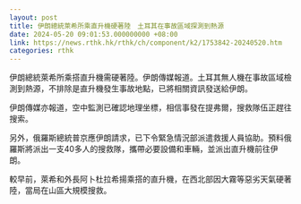 ```yaml
---
layout: post
title: 伊朗總統萊希所乘直升機硬著陸　土耳其在事故區域探測到熱源
date: 2024-05-20 09:01:53.000000000 +08:00
link: https://news.rthk.hk/rthk/ch/component/k2/1753842-20240520.htm
categories: rthk
---
```


伊朗總統萊希所乘搭直升機需硬著陸。伊朗傳媒報道。土耳其無人機在事故區域檢測到熱源，不排除是直升機發生事故地點，已將相關資訊發送給伊朗。

伊朗傳媒亦報道，空中監測已確認地理坐標，相信事發在提弗爾，搜救隊伍正趕往搜索。

另外，俄羅斯總統普京應伊朗請求，已下令緊急情況部派遣救援人員協助。預料俄羅斯將派出一支40多人的搜救隊，攜帶必要設備和車輛，並派出直升機前往伊朗。

較早前，萊希和外長阿卜杜拉希揚乘搭的直升機，在西北部因大霧等惡劣天氣硬著陸，當局在山區大規模搜救。
